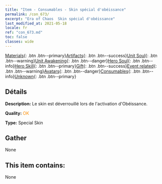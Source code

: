 ```yaml
---
title: "Item - Consumables - Skin spécial d'obéissance"
permalink: /con_673/
excerpt: "Era of Chaos  Skin spécial d'obéissance"
last_modified_at: 2021-05-18
locale: fr
ref: "con_673.md"
toc: false
classes: wide
---
```

 [Materials](/ItemsFR/){: .btn .btn--primary}[Artifacts](/ItemsFR/Artifacts/){: .btn .btn--success}[Unit Soul](/ItemsFR/UnitSoul/){: .btn .btn--warning}[Unit Awakening](/ItemsFR/UnitAwakening/){: .btn .btn--danger}[Hero Soul](/ItemsFR/HeroSoul/){: .btn .btn--info}[Hero Skill](/ItemsFR/HeroSkill/){: .btn .btn--primary}[Gift](/ItemsFR/Gift/){: .btn .btn--success}[Event related](/ItemsFR/Events/){: .btn .btn--warning}[Avatars](/ItemsFR/Avatars/){: .btn .btn--danger}[Consumables](/ItemsFR/Consumables/){: .btn .btn--info}[Unknown](/ItemsFR/Unknown/){: .btn .btn--primary}

## Détails
 **Description:** Le skin est déverrouillé lors de l'activation d'Obéissance.

 **Quality:** <span style="color: #FF8C00">OK</span>

 **Type:** Special Skin

## Gather

  None

## This item contains:

  None

